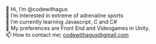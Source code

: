 👋 Hi, I’m @codewithagus <br>
👀 I’m interested in extreme of adrenaline sports <br>
🌱 I’m currently learning Javascript, C and C# <br>
💞️ My preferences are Front End and Videogames in Unity. <br>
📫 How to contact me; codewithagus@gmail.com <br>

